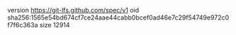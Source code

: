 version https://git-lfs.github.com/spec/v1
oid sha256:1565e54bd674cf7ce24aae44cabb0bcef0ad46e7c29f54749e972c0f7f6c363a
size 12914
